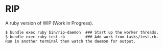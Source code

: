 RIP
===
A ruby version of WIP (Work in Progress).

```
$ bundle exec ruby bin/rip-daemon  ### Start up the worker threads.
$ bundle exec ruby test.rb         ### Add work from tasks/test.rb. Run in another terminal then watch the daemon for output.
```
